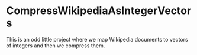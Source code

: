 CompressWikipediaAsIntegerVectors
=================================

This is an odd little project where we map Wikipedia documents to vectors of integers and then we compress them.
